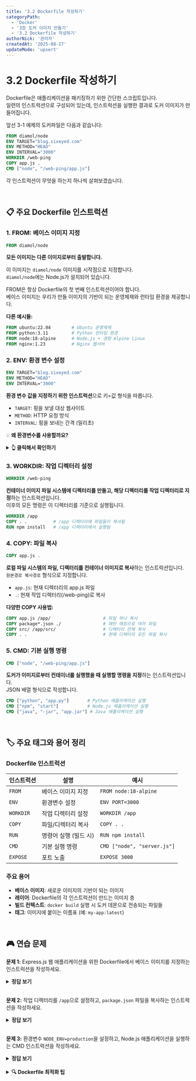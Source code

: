 ```yaml
---
title: '3.2 Dockerfile 작성하기'
categoryPath:
  - 'Docker'
  - '3장 도커 이미지 만들기'
  - '3.2 Dockerfile 작성하기'
authorNick: '관리자'
createdAt: '2025-08-27'
updateMode: 'upsert'
---
```


# 3.2 Dockerfile 작성하기

Dockerfile은 애플리케이션을 패키징하기 위한 간단한 스크립트입니다.  
일련의 인스트럭션으로 구성되어 있는데, 인스트럭션을 실행한 결과로 도커 이미지가 만들어집니다.

앞선 3-1 예제의 도커파일은 다음과 같습니다:

```dockerfile
FROM diamol/node
ENV TARGET="blog.sixeyed.com"
ENV METHOD="HEAD"
ENV INTERVAL="3000"
WORKDIR /web-ping
COPY app.js .
CMD ["node", "/web-ping/app.js"]
```

각 인스트럭션이 무엇을 하는지 하나씩 살펴보겠습니다.

<br/>

## 📋 주요 Dockerfile 인스트럭션

### 1. FROM: 베이스 이미지 지정

```dockerfile
FROM diamol/node
```

**모든 이미지는 다른 이미지로부터 출발합니다.**

이 이미지는 `diamol/node` 이미지를 시작점으로 지정합니다.  
`diamol/node`에는 Node.js가 설치되어 있습니다.

FROM은 항상 Dockerfile의 첫 번째 인스트럭션이어야 합니다.  
베이스 이미지는 우리가 만들 이미지의 기반이 되는 운영체제와 런타임 환경을 제공합니다.

**다른 예시들:**

```dockerfile
FROM ubuntu:22.04        # Ubuntu 운영체제
FROM python:3.11         # Python 런타임 환경
FROM node:18-alpine      # Node.js + 경량 Alpine Linux
FROM nginx:1.23          # Nginx 웹서버
```

### 2. ENV: 환경 변수 설정

```dockerfile
ENV TARGET="blog.sixeyed.com"
ENV METHOD="HEAD"
ENV INTERVAL="3000"
```

**환경 변수 값을 지정하기 위한 인스트럭션**으로 키=값 형식을 따릅니다.

- `TARGET`: 핑을 보낼 대상 웹사이트
- `METHOD`: HTTP 요청 방식
- `INTERVAL`: 핑을 보내는 간격 (밀리초)

💡 **왜 환경변수를 사용할까요?**

<details>
<summary><strong>👆 클릭해서 확인하기</strong></summary>

환경변수를 사용하면:

- **유연성**: 같은 이미지로 다른 설정의 컨테이너 실행 가능
- **보안**: 비밀번호 같은 민감한 정보를 코드에 직접 넣지 않음
- **재사용성**: 다양한 환경(개발/테스트/운영)에서 같은 이미지 활용

```bash
# 다른 설정으로 같은 이미지 사용
docker run --env TARGET=google.com my-app
docker run --env TARGET=naver.com my-app
```

</details>

### 3. WORKDIR: 작업 디렉터리 설정

```dockerfile
WORKDIR /web-ping
```

**컨테이너 이미지 파일 시스템에 디렉터리를 만들고, 해당 디렉터리를 작업 디렉터리로 지정**하는 인스트럭션입니다.  
이후의 모든 명령은 이 디렉터리를 기준으로 실행됩니다.

```dockerfile
WORKDIR /app
COPY . .          # /app 디렉터리에 파일들이 복사됨
RUN npm install   # /app 디렉터리에서 실행됨
```

### 4. COPY: 파일 복사

```dockerfile
COPY app.js .
```

**로컬 파일 시스템의 파일, 디렉터리를 컨테이너 이미지로 복사**하는 인스트럭션입니다.  
`원본경로 복사경로` 형식으로 지정합니다.

- `app.js`: 현재 디렉터리의 app.js 파일
- `.`: 현재 작업 디렉터리(/web-ping)로 복사

**다양한 COPY 사용법:**

```dockerfile
COPY app.js /app/                    # 파일 하나 복사
COPY package*.json ./                # 패턴 매칭으로 여러 파일
COPY src/ /app/src/                  # 디렉터리 전체 복사
COPY . .                             # 현재 디렉터리 모든 파일 복사
```

### 5. CMD: 기본 실행 명령

```dockerfile
CMD ["node", "/web-ping/app.js"]
```

**도커가 이미지로부터 컨테이너를 실행했을 때 실행할 명령을 지정**하는 인스트럭션입니다.  
JSON 배열 형식으로 작성합니다.

```dockerfile
CMD ["python", "app.py"]       # Python 애플리케이션 실행
CMD ["npm", "start"]           # Node.js 애플리케이션 실행
CMD ["java", "-jar", "app.jar"] # Java 애플리케이션 실행
```

<br/>

## 🏷️ 주요 태그와 용어 정리

### Dockerfile 인스트럭션

| 인스트럭션 | 설명                  | 예시                        |
| ---------- | --------------------- | --------------------------- |
| `FROM`     | 베이스 이미지 지정    | `FROM node:18-alpine`       |
| `ENV`      | 환경변수 설정         | `ENV PORT=3000`             |
| `WORKDIR`  | 작업 디렉터리 설정    | `WORKDIR /app`              |
| `COPY`     | 파일/디렉터리 복사    | `COPY . .`                  |
| `RUN`      | 명령어 실행 (빌드 시) | `RUN npm install`           |
| `CMD`      | 기본 실행 명령        | `CMD ["node", "server.js"]` |
| `EXPOSE`   | 포트 노출             | `EXPOSE 3000`               |

### 주요 용어

- **베이스 이미지**: 새로운 이미지의 기반이 되는 이미지
- **레이어**: Dockerfile의 각 인스트럭션이 만드는 이미지 층
- **빌드 컨텍스트**: `docker build` 실행 시 도커 데몬으로 전송되는 파일들
- **태그**: 이미지에 붙이는 이름표 (예: `my-app:latest`)

<br/>

## 🎮 연습 문제

**문제 1:** Express.js 웹 애플리케이션을 위한 Dockerfile에서 베이스 이미지를 지정하는 인스트럭션을 작성하세요.

<details>
<summary><strong>정답 보기</strong></summary>

```dockerfile
FROM node:18-alpine
```

</details>
<br/>

**문제 2:** 작업 디렉터리를 `/app`으로 설정하고, `package.json` 파일을 복사하는 인스트럭션을 작성하세요.

<details>
<summary><strong>정답 보기</strong></summary>

```dockerfile
WORKDIR /app
COPY package.json .
```

</details>
<br/>

**문제 3:** 환경변수 `NODE_ENV=production`을 설정하고, Node.js 애플리케이션을 실행하는 CMD 인스트럭션을 작성하세요.

<details>

<summary><strong>정답 보기</strong></summary>

```dockerfile
ENV NODE_ENV=production
CMD ["node", "server.js"]
```

</details>
<br/>
<details>

<summary><strong>🔍 Dockerfile 최적화 팁</strong></summary>

### 1. 효율적인 레이어 구성

```dockerfile
# 의존성 파일을 먼저 복사해서 캐시 활용
COPY package*.json ./
RUN npm install

# 소스 코드는 나중에 복사
COPY . .
```

### 2. .dockerignore 파일 사용

```bash
# .dockerignore 파일로 불필요한 파일 제외
node_modules
.git
.env
*.log
```

### 3. 멀티 스테이지 빌드

```dockerfile
# 빌드 스테이지
FROM node:18 AS builder
WORKDIR /app
COPY package*.json ./
RUN npm install
COPY . .
RUN npm run build

# 실행 스테이지
FROM node:18-alpine
WORKDIR /app
COPY --from=builder /app/dist ./dist
CMD ["node", "dist/server.js"]
```

### 4. 경량 베이스 이미지 사용

```dockerfile
FROM node:18-alpine    # alpine 버전 (더 작음)
FROM python:3.11-slim  # slim 버전 (중간 크기)
```

</details>
